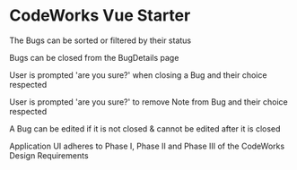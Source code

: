 # CodeWorks Vue Starter

<!-- Users Can Register, Login, and Logout -->

<!-- At least 2 supported front end routes, Bugs and BugDetails -->

<!-- Navbar allows navigating back to BugsPage -->

<!-- The BugsPage shows all bugs (pagination allowed) -->

<!-- Bugs can be created from the Bugs page -->

<!-- The list of Bugs are rendered with content separation (table or cards) -->

The Bugs can be sorted or filtered by their status

<!-- Bugs display last modified date in a standardized format (MM-DD-YYYY) -->

<!-- Styling Indication on bugs page that bug is closed (color, strike-through, etc.) -->

<!-- Creating a new Bug automatically navigates to the BugDetails page -->

<!-- The BugDetails route uses a route parameter and still renders the bug after refresh -->

<!-- The BugDetails displays all the details of a bug, its status and notes -->

<!-- The BugDetails page renders notes with content separation (table or cards) -->

<!-- Notes can be added and removed from a bug in the BugDetails page -->

Bugs can be closed from the BugDetails page

<!-- Bugs and Notes show their authors name and image -->

<!-- Users can only modify/delete data they created -->

User is prompted 'are you sure?' when closing a Bug and their choice respected

User is prompted 'are you sure?' to remove Note from Bug and their choice respected

A Bug can be edited if it is not closed & cannot be edited after it is closed

<!-- Only the DELETE HTTP Request can be used to close a bug -->

<!-- The PUT route does not allow the closed status of a Bug to be changed -->

<!-- The Client and Server enforce all above independently -->

<!-- Api passes all Postman Tests -->

Application UI adheres to Phase I, Phase II and Phase III of the CodeWorks Design Requirements
